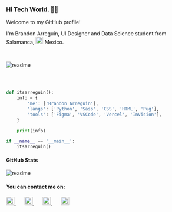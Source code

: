 ### Hi Tech World. 👋🏻

Welcome to my GitHub profile!

I'm Brandon Arreguin, UI Designer and Data Science student from Salamanca, <img src="https://user-images.githubusercontent.com/60556812/138789915-e5567cba-caf3-41fd-b864-9d93a081959c.png" width="20px" alt="flag"> Mexico.

 <br>

![readme](https://user-images.githubusercontent.com/60556812/138779248-ba6ac775-074b-4c0e-afaf-936904e11232.png)

 <br>
 
```python

def itsarreguin():
    info = {
        'me': ['Brandon Arreguin'],
        'langs': ['Python', 'Sass', 'CSS', 'HTML', 'Pug'],
        'tools': ['Figma', 'VSCode', 'Vercel', 'InVision'],
    }

    print(info)

if __name__ == '__main__':
    itsarreguin() 
```

#### GitHub Stats
 
![readme](https://github-readme-stats.vercel.app/api?username=itsarreguin)
 
#### You can contact me on:

<a href="https://twitter.com/itsarreguin/">
<img src="https://user-images.githubusercontent.com/60556812/138789349-34a6f5ef-52b5-49ad-9326-ce092b022528.png" width="22px" height="22px" alt="social-icon"/>
</a>
 &#8287;&#8287;&#8287;&#8287;&#8287;
<a href="https://www.linkedin.com/in/brandon-arreguin">
<img src="https://user-images.githubusercontent.com/60556812/138789353-dd18b1f7-d7b5-4a19-8209-db38fcc8e5aa.png" width="22px" height="22px" alt="social-icon"/>
</a>
 &#8287;&#8287;&#8287;&#8287;&#8287;
<a href="https://www.github.com/itsarreguin/">
<img src="https://user-images.githubusercontent.com/60556812/138789354-41d4110e-34bf-49f6-95d6-0b67521142fb.png" width="22px" height="22px" alt="social-icon"/>
</a>
 &#8287;&#8287;&#8287;&#8287;&#8287;
<a href="https://www.instagram.com/itsarreguin/">
<img src="https://user-images.githubusercontent.com/60556812/138789356-05d0484a-bbea-4f6c-90b5-bf72c96686c4.png" width="22px" height="22px" alt="social-icon"/>
</a>

